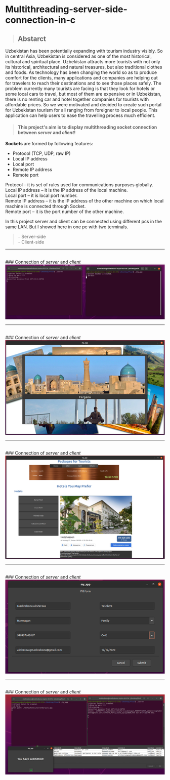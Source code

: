 # Multithreading-server-side-connection-in-c

> ## Abstarct
<p> Uzbekistan has been potentially expanding with tourism industry visibly. So in central Asia, Uzbekistan is considered as one of the most historical, cultural and spiritual place. Uzbekistan attracts more tourists with not only its historical, architectural and natural treasures, but also traditional clothes and foods. As technology has been changing the world so as to produce comfort for the clients, many applications and companies are helping out for travelers to reach their destinations and to see those places safely. The problem currently many tourists are facing is that they look for hotels or some local cars to travel, but most of them are expensive or in Uzbekistan, there is no renting car and hotel together companies for tourists with affordable prices. So we were motivated and decided to create such portal for Uzbekistan tourism for all ranging from foreigner to local people. This application can help users to ease the travelling process much efficient. </p>

> #### This project's aim is to display multithreading socket connection between <em>server</em> and <em>client</em>! 

  <b> Sockets </b> are formed by following features: 
  * Protocol (TCP, UDP, raw IP) 
  * Local IP address 
  * Local port 
  * Remote IP address 
  * Remote port  <br>

<p> Protocol – it is set of rules used for communications purposes globally.<br>
 Local IP address – it is the IP address of the local machine.<br>
 Local port – it is local port number.<br>
 Remote IP address – it is the IP address of the other machine on which local machine is connected  through Socket.<br>
 Remote port – it is the port number of the other machine.  
  </p>

<p> In this project server and client can be connected using different pcs in the same LAN. But I showed here in one pc with two terminals. </p>

> `-` Server-side <br>
>  `-` Client-side 
  <hr> 
 <br>
### Connection of <em> server </em> and <em> client </em> 
<br>
  <img src ="images/img1.png">
  <hr>
   <br>
### Connection of <em> server </em> and <em> client </em> 
<br>
  <img src ="images/img2.png">
  <hr>
   <br>
### Connection of <em> server </em> and <em> client </em> 
<br>
  <img src ="images/img3.png">
  <hr>
   <br>
### Connection of <em> server </em> and <em> client </em> 
<br>
  <img src ="images/img4.png">
  <hr>
   <br>
### Connection of <em> server </em> and <em> client </em> 
<br>
  <img src ="images/img5.png">



